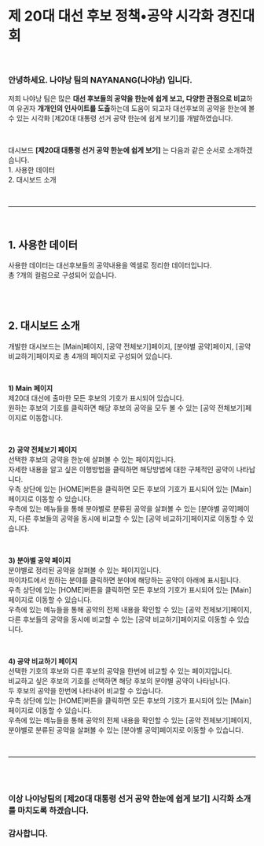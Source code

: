 # 제 20대 대선 후보 정책•공약 시각화 경진대회
<br>

###  안녕하세요. 나야낭 팀의 NAYANANG(나야낭) 입니다.  

저희 나야낭 팀은 많은 **대선 후보들의 공약을 한눈에 쉽게 보고, 다양한 관점으로 비교**하여 유권자 **개개인의 인사이트를 도출**하는데 도움이 되고자 대선후보의 공약을 한눈에 볼 수 있는 시각화 [제20대 대통령 선거 공약 한눈에 쉽게 보기]를 개발하였습니다.  

<br>

대시보드 **[제20대 대통령 선거 공약 한눈에 쉽게 보기]** 는 다음과 같은 순서로 소개하겠습니다.    
        1. 사용한 데이터  
        2. 대시보드 소개

<br>

* * *

<br>

## 1. 사용한 데이터  
사용한 데이터는 대선후보들의 공약내용을 엑셀로 정리한 데이터입니다.  
총 ?개의 컬럼으로 구성되어 있습니다.  
    
<br>
<br>
    
## 2. 대시보드 소개  
개발한 대시보드는 [Main]페이지, [공약 전체보기]페이지, [분야별 공약]페이지, [공약 비교하기]페이지로 총 4개의 페이지로 구성되어 있습니다.  

<br>  

**1) Main 페이지**  
제20대 대선에 출마한 모든 후보의 기호가 표시되어 있습니다.  
원하는 후보의 기호를 클릭하면 해당 후보의 공약을 모두 볼 수 있는 [공약 전체보기]페이지로 이동합니다.  

<br>  
  
**2) 공약 전체보기 페이지**  
선택한 후보의 공약을 한눈에 살펴볼 수 있는 페이지입니다.  
자세한 내용을 알고 싶은 이행방법을 클릭하면 해당방법에 대한 구체적인 공약이 나타납니다.  
우측 상단에 있는 [HOME]버튼을 클릭하면 모든 후보의 기호가 표시되어 있는 [Main]페이지로 이동할 수 있습니다.  
우측에 있는 메뉴들을 통해 분야별로 분류된 공약을 살펴볼 수 있는 [분야별 공약]페이지, 다른 후보들의 공약을 동시에 비교할 수 있는 [공약 비교하기]페이지로 이동할 수 있습니다.  

<br>  

**3) 분야별 공약 페이지**  
분야별로 정리된 공약을 살펴볼 수 있는 페이지입니다.  
파이차트에서 원하는 분야를 클릭하면 분야에 해당하는 공약이 아래에 표시됩니다.  
우측 상단에 있는 [HOME]버튼을 클릭하면 모든 후보의 기호가 표시되어 있는 [Main]페이지로 이동할 수 있습니다.  
우측에 있는 메뉴들을 통해 공약의 전체 내용을 확인할 수 있는 [공약 전체보기]페이지, 다른 후보들의 공약을 동시에 비교할 수 있는 [공약 비교하기]페이지로 이동할 수 있습니다.  

<br>  

**4) 공약 비교하기 페이지**  
선택한 기호의 후보와 다른 후보의 공약을 한번에 비교할 수 있는 페이지입니다.  
비교하고 싶은 후보의 기호를 선택하면 해당 후보의 분야별 공약이 나타납니다.   
두 후보의 공약을 한번에 나타내어 비교할 수 있습니다.  
우측 상단에 있는 [HOME]버튼을 클릭하면 모든 후보의 기호가 표시되어 있는 [Main]페이지로 이동할 수 있습니다.  
우측에 있는 메뉴들을 통해 공약의 전체 내용을 확인할 수 있는 [공약 전체보기]페이지, 분야별로 분류된 공약을 살펴볼 수 있는 [분야별 공약]페이지로 이동할 수 있습니다.  

<br>

* * *

<br>  
<br>

### 이상 나야낭팀의 [제20대 대통령 선거 공약 한눈에 쉽게 보기] 시각화 소개를 마치도록 하겠습니다.  
### 감사합니다.

